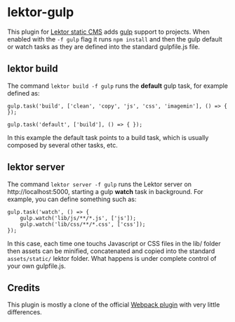 # lektor-gulp #

This plugin for [Lektor static CMS](https://www.getlektor.com) adds [gulp](http://gulpjs.com) support to projects. When enabled with the `-f gulp` flag it runs `npm install` and then the gulp default or watch tasks as they are defined into the standard gulpfile.js file.

## lektor build ##

The command `lektor build -f gulp` runs the **default** gulp task, for example defined as:

```
gulp.task('build', ['clean', 'copy', 'js', 'css', 'imagemin'], () => { });

gulp.task('default', ['build'], () => { });
``` 

In this example the default task points to a build task, which is usually composed by several other tasks, etc.

## lektor server ##

The command `lektor server -f gulp` runs the Lektor server on http://localhost:5000, starting a gulp **watch** task in background. For example, you can define something such as:

```
gulp.task('watch', () => {
    gulp.watch('lib/js/**/*.js', ['js']);
    gulp.watch('lib/css/**/*.css', ['css']);
});
```

In this case, each time one touchs Javascript or CSS files in the lib/ folder then assets can be minified, concatenated and copied into the standard `assets/static/` lektor folder. What happens is under complete control of your own gulpfile.js.

## Credits ##

This plugin is mostly a clone of the official [Webpack plugin](https://github.com/lektor/lektor-webpack-support) with very little differences.